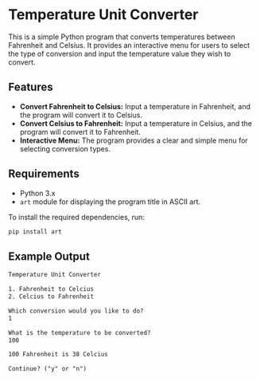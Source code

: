 # Temperature Unit Converter

This is a simple Python program that converts temperatures between Fahrenheit and Celsius. It provides an interactive menu for users to select the type of conversion and input the temperature value they wish to convert.

## Features

- **Convert Fahrenheit to Celsius:** Input a temperature in Fahrenheit, and the program will convert it to Celsius.
- **Convert Celsius to Fahrenheit:** Input a temperature in Celsius, and the program will convert it to Fahrenheit.
- **Interactive Menu:** The program provides a clear and simple menu for selecting conversion types.

## Requirements

- Python 3.x
- `art` module for displaying the program title in ASCII art.

To install the required dependencies, run:

```bash
pip install art
```

## Example Output

```txt
Temperature Unit Converter

1. Fahrenheit to Celcius
2. Celcius to Fahrenheit

Which conversion would you like to do?
1

What is the temperature to be converted?
100

100 Fahrenheit is 38 Celcius

Continue? ("y" or "n")
```
